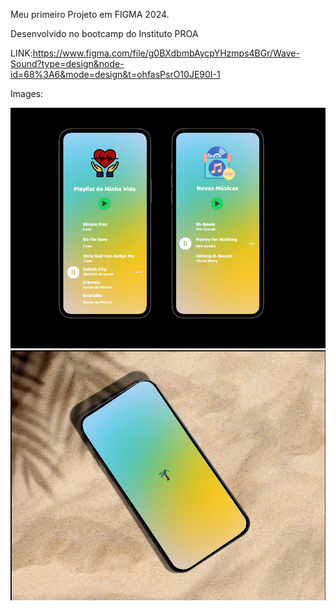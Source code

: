 Meu primeiro Projeto em FIGMA 2024.

Desenvolvido no bootcamp do Instituto PROA

LINK:https://www.figma.com/file/g0BXdbmbAycpYHzmps4BGr/Wave-Sound?type=design&node-id=68%3A6&mode=design&t=ohfasPsrO10JE90I-1

Images:

<img src="/images/Mockup.png">
<img src="/images/WaveSound.png">
